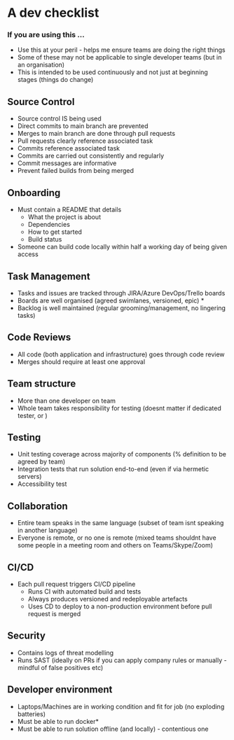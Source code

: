 # A dev checklist

### If you are using this ...
- Use this at your peril - helps me ensure teams are doing the right things
- Some of these may not be applicable to single developer teams (but in an organisation)
- This is intended to be used continuously and not just at beginning stages (things do change)

## Source Control
- Source control IS being used
- Direct commits to main branch are prevented
- Merges to main branch are done through pull requests
- Pull requests clearly reference associated task
- Commits reference associated task
- Commits are carried out consistently and regularly
- Commit messages are informative
- Prevent failed builds from being merged

## Onboarding
- Must contain a README that details
  - What the project is about
  - Dependencies
  - How to get started
  - Build status
- Someone can build code locally within half a working day of being given access

## Task Management
- Tasks and issues are tracked through JIRA/Azure DevOps/Trello boards
- Boards are well organised (agreed swimlanes, versioned, epic) *
- Backlog is well maintained (regular grooming/management, no lingering tasks)

## Code Reviews
- All code (both application and infrastructure) goes through code review
- Merges should require at least one approval

## Team structure
- More than one developer on team
- Whole team takes responsibility for testing (doesnt matter if dedicated tester, or )

## Testing
- Unit testing coverage across majority of components (% definition to be agreed by team)
- Integration tests that run solution end-to-end (even if via hermetic servers)
- Accessibility test

## Collaboration
- Entire team speaks in the same language (subset of team isnt speaking in another language)
- Everyone is remote, or no one is remote (mixed teams shouldnt have some people in a meeting room and others on Teams/Skype/Zoom)

## CI/CD
- Each pull request triggers CI/CD pipeline
  - Runs CI with automated build and tests
  - Always produces versioned and redeployable artefacts
  - Uses CD to deploy to a non-production environment before pull request is merged

## Security
- Contains logs of threat modelling
- Runs SAST (ideally on PRs if you can apply company rules or manually - mindful of false positives etc)

## Developer environment
- Laptops/Machines are in working condition and fit for job (no exploding batteries)
- Must be able to run docker*
- Must be able to run solution offline (and locally) - contentious one